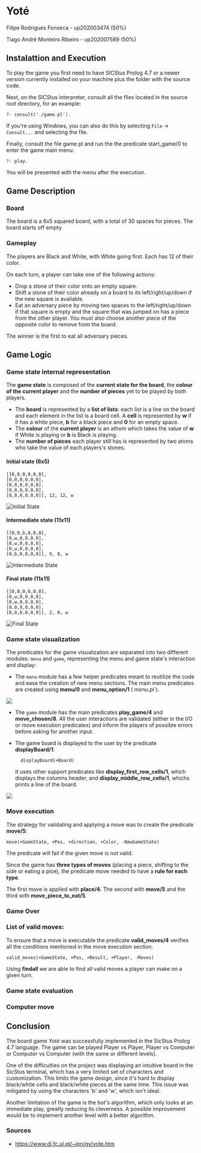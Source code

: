 # Yoté

Filipe Rodrigues Fonseca - up202003474 (50%)

Tiago André Monteiro Ribeiro - up202007589 (50%)


## Instalattion and Execution

To play the game you first need to have SICStus Prolog 4.7 or a newer version currently installed on your machine plus the folder with the source code. 

Next, on the SICStus interpreter, consult all the files located in the source root directory, for an example:

    ?- consult('./game.pl').

If you're using Windows, you can also do this by selecting `File` -> `Consult...` and selecting the file.
    
Finally, consult the file game.pl and run the the predicate start_game/0 to enter the game main menu: 

    ?- play.

You will be presented with the menu after the execution.

## Game Description
### Board

The board is a 6x5 squared board, with a total of 30 spaces for pieces. The board starts off empty.

### Gameplay
The players are Black and White, with White going first. Each has 12 of their color.

On each turn, a player can take one of the following actions:

- Drop a stone of their color onto an empty square.
- Shift a stone of their color already on a board to its left/right/up/down if the new square is available.
- Eat an adversary piece by moving two spaces to the left/right/up/down if that square is empty and the square that was jumped on has a piece from the other player. You must also choose another piece of the opposite color to remove from the board.

The winner is the first to eat all adversary pieces.


## Game Logic
### Game state internal representation

The **game state** is composed of the **current state for the board**, the **colour of the current player** and the **number of pieces** yet to be played by both players.

- The **board** is represented by a **list of lists**: each list is a line on the board and each element in the list is a board cell. A **cell** is represented by **w** if it has a white piece, **b** for a black piece and **0** for an empty space.
- The **colour** of the **current player** is an athom which takes the value of **w** if White is playing or **b** is Black is playing.
- The **number of pieces** each player still has is represented by two atoms who take the value of each players's stones.

#### Initial state (6x5)

```
[[0,0,0,0,0,0],
[0,0,0,0,0,0],
[0,0,0,0,0,0],
[0,0,0,0,0,0],
[0,0,0,0,0,0]], 12, 12, w
```

![Initial State](./img/initialState.png)

#### Intermediate state (11x11)

```
[[0,0,b,0,0,0],
[0,w,0,0,0,0],
[0,w,0,0,0,0],
[0,w,0,0,0,0],
[0,b,0,0,0,0]], 9, 8, w
```

![Intermediate State](./img/intermediateState.png)

#### Final state (11x11)


```
[[0,0,0,0,0,0],
[0,w,0,0,0,0],
[0,w,0,0,0,0],
[0,0,0,0,0,0],
[0,0,0,0,0,0]], 2, 0, w
```

![Final State](./img/finalState.png)

### Game state visualization

The predicates for the game visualization are separated into two different modules: `menu` and `game`, representing the menu and game state's interaction and display:

- The `menu` module has a few helper predicates meant to reutilize the code and ease the creation of new menu sections. The main menu predicates are created using **menu/0** and **menu_option/1** ( *menu.pl* ).

![](./img/menu.png)

- The `game` module has the main predicates **play_game/4** and **move_chosen/8**. All the user interactions are validated (either in the I/O or move execution predicates) and inform the players of possible errors before asking for another input.

- The game board is displayed to the user by the predicate **displayBoard/1**:

        displayBoard(+Board)

    It uses other support predicates like **display_first_row_cells/1**, which displays the columns header, and **display_middle_row_cells/1**, whichs prints a line of the board.

![](./img/game.png)

### Move execution

The strategy for validating and applying a move was to create the predicate **move/5**:

    move(+GameState, +Pos, +direction, +Color, -NewGameState)

The predicate will fail if the given move is not valid.

Since the game has **three types of moves** (placing a piece, shifting to the side or eating a pice), the predicate move needed to have a **rule for each type**.

The first move is applied with **place/4**. The second with **move/5** and the third with **move_piece_to_eat/5**.
    
### Game Over



### List of valid moves:

To ensure that a move is executable the predicate **valid_moves/4** verifies all the conditions mentioned in the move execution section.
    
    valid_moves(+GameState, +Pos, +Result, +Player, -Moves)

Using **findall** we are able to find all valid moves a player can make on a given turn.

### Game state evaluation



### Computer move


## Conclusion

The board game *Yoté* was successfully implemented in the SicStus Prolog 4.7 language. The game can be played Player vs Player, Player vs Computer or Computer vs Computer (with the same or different levels).

One of the difficulties on the project was displaying an intuitive board in the SicStus terminal, which has a very limited set of characters and customization. This limits the game design, since it's hard to display black/white cells and black/white pieces at the same time. This issue was mitigated by using the characters 'b' and 'w', which isn't ideal.

Another limitation of the game is the bot's algorithm, which only looks at an immediate play, greatly reducing its cleverness. A possible improvement would be to implement another level with a better algorithm.

### Sources
- https://www.di.fc.ul.pt/~jpn/gv/yote.htm
